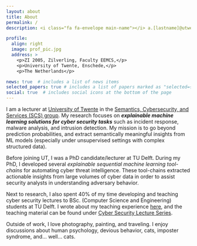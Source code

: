 ```yaml
---
layout: about
title: About
permalink: /
description: <i class="fa fa-envelope main-name"></i> a.[lastname]@utwente.nl <br/> <i class="fa fa-envelope main-name"></i> [firstname].[lastname]@tudelft.nl

profile:
  align: right
  image: prof_pic.jpg
  address: >
    <p>ZI 2005, Zilverling, Faculty EEMCS,</p>
    <p>University of Twente, Enschede,</p>
    <p>The Netherlands</p>

news: true  # includes a list of news items
selected_papers: true # includes a list of papers marked as "selected={true}"
social: true  # includes social icons at the bottom of the page
---
```


I am a lecturer at [University of Twente](https://www.utwente.nl/en/) 
in the [Semantics, Cybersecurity, and Services (SCS) group](https://www.utwente.nl/en/eemcs/scs/). 
My research focuses on <b class="main-name"><i>explainable machine learning solutions for cyber security tasks</i></b> such as incident response, malware analysis, 
and intrusion detection. My mission is to go beyond prediction probabilities, and extract semantically meaningful insights from 
ML models (especially under unsupervised settings with complex structured data). 


Before joining UT, I was a PhD candidate/lecturer at TU Delft. 
During my PhD, I developed several *explainable sequential machine learning tool-chains* for automating cyber threat intelligence.
These tool-chains extracted actionable insights from large volumes of cyber data in order to assist security analysts in understanding adversary behavior. 

Next to research, I also spent 40% of my time developing and teaching cyber security lectures to BSc. (Computer Science and Engineering) students at TU Delft.
I wrote about my teaching experience [here](https://arxiv.org/abs/2310.07625), 
and the teaching material can be found under [Cyber Security Lecture Series](https://azqanadeem.github.io/teaching/). 


Outside of work, I love photography, painting, and traveling. I enjoy discussions about human psychology, 
devious behavior, cats, imposter syndrome, and... well... cats.
